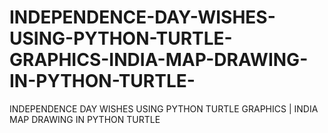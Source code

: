 # INDEPENDENCE-DAY-WISHES-USING-PYTHON-TURTLE-GRAPHICS-INDIA-MAP-DRAWING-IN-PYTHON-TURTLE-
INDEPENDENCE DAY WISHES USING PYTHON TURTLE GRAPHICS | INDIA MAP DRAWING IN PYTHON TURTLE 
